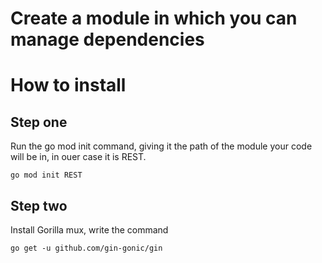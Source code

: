 # Create a module in which you can manage dependencies



# How to install 

## Step one
<p> Run the go mod init command, giving it the path of the module your code will be in, in ouer case it is REST.</p>
<code>go mod init REST</code>

## Step two
<p> Install Gorilla mux, write the command</p>
<code>go get -u github.com/gin-gonic/gin</code>

